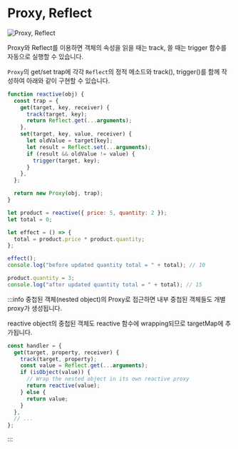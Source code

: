 # Proxy, Reflect

<Image src="../_images/proxy_reflect.png" alt="Proxy, Reflect" />

Proxy와 Reflect를 이용하면 객체의 속성을 읽을 때는 track, 쓸 때는 trigger 함수를 자동으로 실행할 수 있습니다.

`Proxy`의 get/set trap에 각각 `Reflect`의 정적 메소드와 track(), trigger()를 함께 작성하여 아래와 같이 구현할 수 있습니다.

```js
function reactive(obj) {
  const trap = {
    get(target, key, receiver) {
      track(target, key);
      return Reflect.get(...arguments);
    },
    set(target, key, value, receiver) {
      let oldValue = target[key];
      let result = Reflect.set(...arguments);
      if (result && oldValue != value) {
        trigger(target, key);
      }
    },
  };

  return new Proxy(obj, trap);
}
```

```js
let product = reactive({ price: 5, quantity: 2 });
let total = 0;

let effect = () => {
  total = product.price * product.quantity;
};

effect();
console.log("before updated quantity total = " + total); // 10

product.quantity = 3;
console.log("after updated quantity total = " + total); // 15
```

:::info
중첩된 객체(nested object)의 Proxy로 접근하면 내부 중첩된 객체들도 개별 proxy가 생성됩니다.

reactive object의 중첩된 객체도 reactive 함수에 wrapping되므로 targetMap에 추가됩니다.

```js
const handler = {
  get(target, property, receiver) {
    track(target, property);
    const value = Reflect.get(...arguments);
    if (isObject(value)) {
      // Wrap the nested object in its own reactive proxy
      return reactive(value);
    } else {
      return value;
    }
  },
  // ...
};
```

:::
